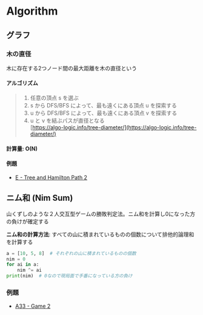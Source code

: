 # Algorithm

## グラフ

### 木の直径

木に存在する2つノード間の最大距離を木の直径という

#### アルゴリズム

> 1. 任意の頂点 s を選ぶ
> 2. s から DFS/BFS によって、最も遠くにある頂点 u を探索する
> 3. u から DFS/BFS によって、最も遠くにある頂点 v を探索する
> 4. u と v を結ぶパスが直径となる  
> [https://algo-logic.info/tree-diameter/](https://algo-logic.info/tree-diameter/)

#### 計算量: O(N)

#### 例題

- [E - Tree and Hamilton Path 2](https://atcoder.jp/contests/abc361/tasks/abc361_e)

## ニム和 (Nim Sum)

山くずしのような２人交互型ゲームの勝敗判定法。ニム和を計算し0になった方の負けが確定する

**ニム和の計算方法**: すべての山に積まれているものの個数について排他的論理和を計算する

```python
a = [10, 5, 8]  # それぞれの山に積まれているものの個数
nim = 0
for ai in a:
    nim ^= ai
print(nim)  # 0なので現局面で手番になっている方の負け
```

### 例題

- [A33 - Game 2](https://atcoder.jp/contests/tessoku-book/tasks/tessoku_book_ag)
